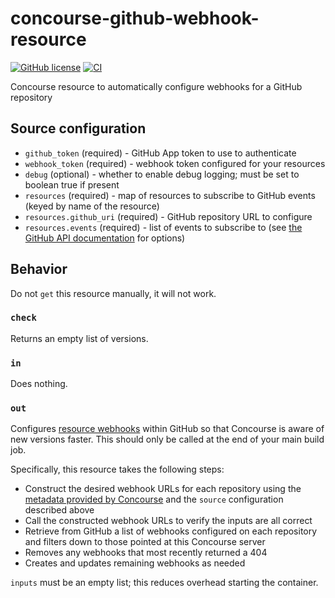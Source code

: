 # concourse-github-webhook-resource
[![GitHub license](https://img.shields.io/github/license/RoboJackets/concourse-github-check-resource)](https://github.com/RoboJackets/concourse-github-check-resource/blob/main/LICENSE) [![CI](https://concourse.robojackets.org/api/v1/teams/information-technology/pipelines/github-webhook/jobs/build-main/badge)](https://concourse.robojackets.org/teams/information-technology/pipelines/github-webhook)

Concourse resource to automatically configure webhooks for a GitHub repository

## Source configuration

- `github_token` (required) - GitHub App token to use to authenticate
- `webhook_token` (required) - webhook token configured for your resources
- `debug` (optional) - whether to enable debug logging; must be set to boolean true if present
- `resources` (required) - map of resources to subscribe to GitHub events (keyed by name of the resource)
- `resources.github_uri` (required) - GitHub repository URL to configure
- `resources.events` (required) - list of events to subscribe to (see [the GitHub API documentation](https://docs.github.com/en/developers/webhooks-and-events/webhook-events-and-payloads) for options)

## Behavior
Do not `get` this resource manually, it will not work.

### `check`
Returns an empty list of versions.

### `in`
Does nothing.

### `out`
Configures [resource webhooks](https://concourse-ci.org/resources.html#schema.resource.webhook_token) within GitHub so that Concourse is aware of new versions faster. This should only be called at the end of your main build job.

Specifically, this resource takes the following steps:
- Construct the desired webhook URLs for each repository using the [metadata provided by Concourse](https://concourse-ci.org/implementing-resource-types.html#resource-metadata) and the `source` configuration described above
- Call the constructed webhook URLs to verify the inputs are all correct
- Retrieve from GitHub a list of webhooks configured on each repository and filters down to those pointed at this Concourse server
- Removes any webhooks that most recently returned a 404
- Creates and updates remaining webhooks as needed

`inputs` must be an empty list; this reduces overhead starting the container.
